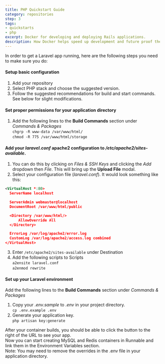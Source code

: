 ```yaml
---
title: PHP Quickstart Guide
category: repositories
step: 3
tags:
- quickstarts
- php
excerpt: Docker for developing and deploying Rails applications.
description: How Docker helps speed up development and future proof the deployment process for your PHP applications.
---
```


In order to get a Laravel app running, here are the following steps you need to make sure you do:

#### Setup basic configuration
1. Add your repository
2. Select PHP stack and choose the suggested version.
3. Follow the suggested recommendations for build and start commands. See below for slight modifications.

#### Set proper permissions for your application directory
  1. Add the following lines to the **Build Commands** section under *Commands & Packages*  
  `chgrp -R www-data /var/www/html/`  
  `chmod -R 775 /var/www/html/storage`  

#### Add your *laravel.conf* apache2 configuration to */etc/apache2/sites-available*.
1. You can do this by clicking on *Files & SSH Keys* and clicking the *Add* dropdown then *File*. This will bring up the **Upload File** modal.
2. Select your configuration file (*laravel.conf*). It would look something like this:
  ```xml
  <VirtualHost *:80>
    ServerName localhost

    ServerAdmin webmaster@localhost
    DocumentRoot /var/www/html/public

    <Directory /var/www/html/>
        AllowOverride All
    </Directory>

    ErrorLog /var/log/apache2/error.log
    CustomLog /var/log/apache2/access.log combined
  </VirtualHost>
  ```
3. Enter `/etc/apache2/sites-available` under Destination
4. Add the following scripts to Scripts  
  `a2ensite laravel.conf`  
  `a2enmod rewrite`  

#### Set up your Laravel environment
Add the following lines to the **Build Commands** section under *Commands & Packages*
1. Copy your *.env.sample* to *.env* in your project directory.  
  `cp .env.example .env`
2. Generate your application key.  
  `php artisan key:generate`

After your container builds, you should be able to click the button to the right of the URL to see your app.  
Now you can start creating MySQL and Redis containers in Runnable and link them in the Environment Variables section.  
Note: You may need to remove the overrides in the .env file in your application directory.

